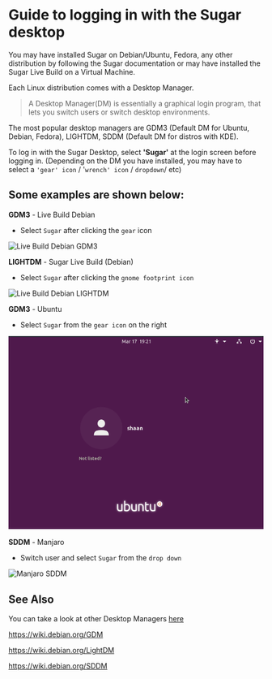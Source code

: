 # Guide to logging in with the Sugar desktop

  

You may have installed Sugar on Debian/Ubuntu, Fedora, any other distribution by following the Sugar documentation or may have installed the Sugar Live Build on a Virtual Machine.

  

Each Linux distribution comes with a Desktop Manager. 

> A Desktop Manager(DM) is essentially a graphical login program, that
> lets you switch users or switch desktop environments.

The most popular desktop managers are GDM3 (Default DM for Ubuntu, Debian, Fedora), LIGHTDM, SDDM (Default DM for distros with KDE).

  

To log in with the Sugar Desktop, select **'Sugar'** at the login screen before logging in. (Depending on the DM you have installed, you may have to select a `'gear' icon` / '`wrench' icon` / `dropdown`/ etc)

  

## Some examples are shown below:

  

**GDM3** - Live Build Debian

* Select `Sugar` after clicking the `gear` icon

![Live Build Debian GDM3](media/Live&#32;Build&#32;Debian&#32;GDM3.gif)

  

**LIGHTDM** - Sugar Live Build (Debian)

* Select `Sugar` after clicking the `gnome footprint icon`

![Live Build Debian LIGHTDM](media/Live&#32;Build&#32;Debian&#32;LIGHTDM&#32;new.gif)

  

**GDM3** - Ubuntu

* Select `Sugar` from the `gear icon` on the right

![Ubuntu Focal Fossa GDM3](media/Ubuntu&#32;Focal&#32;Fossa&#32;GDM3&#32;new.gif)

  

**SDDM** - Manjaro

* Switch user and select `Sugar` from the `drop down`

![Manjaro SDDM](media/Manjaro&#32;SDDM&#32;new.gif)


## See Also

You can take a look at other Desktop Managers [here](https://wiki.debian.org/DisplayManager)

https://wiki.debian.org/GDM

https://wiki.debian.org/LightDM

https://wiki.debian.org/SDDM
